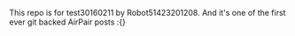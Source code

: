 This repo is for test30160211 by Robot51423201208. And it's one of the first ever git backed AirPair posts :{}